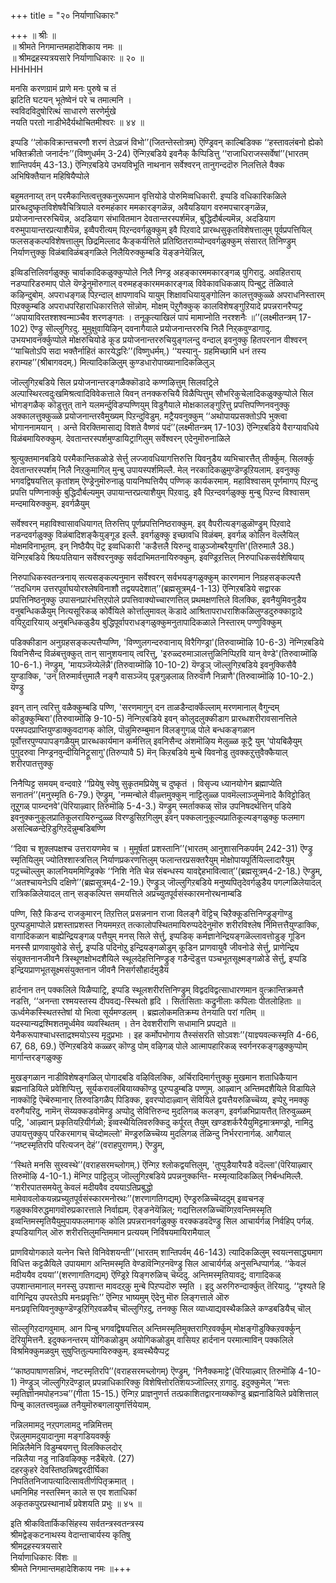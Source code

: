 +++
title = "२० निर्याणाधिकारः"

+++
॥ श्रीः ॥  
॥ श्रीमते निगमान्तमहादेशिकाय नमः ॥  
॥ श्रीमद्रहस्यत्रयसारे निर्याणाधिकारः ॥ २० ॥  
HHHHH  

मनसि करणग्रामं प्राणे मनः पुरुषे च तं  
झटिति घटयन् भूतेष्वेनं परे च तमात्मनि ।  
स्वविदविदुषोरित्थं साधारणे सरणेर्मुखे  
नयति परतो नाडीभेदैर्यथोचितमीश्वरः ॥ ४४ ॥

इप्पडि ‘‘लोकविक्रान्तचरणौ शरणं तेऽव्रजं विभो’’(जितन्तेस्तोत्रम्) ऎण्ड्रिवन् काल्बिडिक्क ‘‘हस्तावलंबनो ह्येको भक्तिक्रीतो जनार्दनः’’(विष्णुधर्मम् 3-24) ऎन्गिऱबडिये इवनैक् कैप्पिडित्तु ‘‘राजाधिराजस्सर्वेषां’’(भारतम् शान्तिपर्वम् 43-13.) ऎन्गिऱबडिये उभयविभूति नाथनान सर्वेश्वरन् तानुगन्ददॊरु निलत्तिले वैक्क अभिषिक्तैयान महिषियैप्पोले

बहुमतनाय्त् तन् परमैकान्तित्वत्तुक्कनुरूपमान वृत्तियोडे पोरुमिव्वधिकारी. इप्पडि वधिकारिकळिले प्रारब्धदुष्कृतविशेषवैचित्रियाले वरुमहंकार ममकारङ्गळॆन्न, अवैयडियाग वरुमपचारङ्गळॆन्न, प्रयोजनान्तररुचियॆन्न, अदडियाग संभावितमान देवतान्तरस्पर्शमॆन्न, बुद्धिदौर्बल्यमॆन्न, अदडियाग वरुमुपायान्तरप्रत्याशैयॆन्न, इव्वैपरीत्यम् पिऱन्दवर्गळुक्कुम् इवै पिऱवादे प्रारब्धसुकृतविशेषत्तालुम् पूर्वप्रपत्तियिल् फलसङ्कल्पविशेषत्तालुम् छिद्रमिल्लाद कैङ्कर्यत्तिले प्रतिष्ठितराय्प्पोन्दवर्गळुक्कुम् संसारत् तिनिण्ड्रुम् निर्याणत्तुक्कु विळंबाविळंबङ्गळिले निलैयिरुक्कुम्बडि यॆङ्ङनेयॆन्निल्,

इव्विडत्तिलिवर्गळुक्कु चार्वाकादिकळुक्कुप्पोले निलै निण्ड्र अहङ्कारममकारङ्गळ् पुगिरादु. अवहितराय् नडप्पारिडरुमाप् पोले यॆण्ड्रेनुमॊरुगाल् वरुमहङ्कारममकारङ्गळ् विवेकावधिकळाय् पिन्बुट्र तॆळिवाले कऴिन्दुबोम्. अपराधङ्गळ् पिऱन्दाल् क्षापणावधि यायुम् शिक्षावधियायुङ्गोलिन कालत्तुक्कुळ्ळे अपराधनिस्तारम् पिऱक्कुम्बडि अपराधपरिहाराधिकारत्तिले सॊन्नोम्. मोक्षम् पॆऱुगैक्कुक् कालविशेषङ्गुऱियादे प्रपन्नरानरैप्पट्र ‘‘अपायाविरतश्शश्वन्माञ्चैव शरणङ्गतः । तनूकृत्याखिलं पापं मामाप्नोति नरश्शनैः ॥’’(लक्ष्मीतन्त्रम् 17-102) ऎण्ड्रु सॊल्लुगिऱदु. मुमुक्षुवायिऴिन् दवनागैयाले प्रयोजनान्तररुचि निलै निऱ्‌कवुण्डागादु. उभयभावनर्क्कुप्पोले मोक्षरुचियोडे कूड प्रयोजनान्तररुचियुङ्गलन्दु वन्दाल् इवनुक्कु हितपरनान वीश्वरन् ‘‘याचितोऽपि सदा भक्तैर्नाहितं कारयेद्धरिः’’(विष्णुधर्मम्.) ‘‘यस्यानु- ग्रहमिच्छामि धनं तस्य हराम्यह’’(श्रीबागवदम्.) मित्यादिकळिलुम् कुण्डधारोपाख्यानादिकळिलुञ्

जॊल्लुगिऱबडिये सिल प्रयोजनान्तरङ्गळैक्कॊडादे कण्णऴित्तुम् सिलवट्रिले अल्पास्थिरत्वदुःखमिश्रत्वादिविवेकत्ताले यिवन् तनक्करुचियै विळैप्पित्तुम् सौभरिकुचेलादिकळुक्कुप्पोले सिल भोगङ्गळैक् कॊडुत्तुत् ताने यलमर्न्दुविडप्पण्णियुम् विडुगैयाले मोक्षकालङ्गुऱित्तु प्रपत्तिपण्णिनवनुक्कु अक्कालत्तुक्कुळ्ळे प्रयोजनान्तरवैमुख्यम् पिऱन्दुविडुम्. मट्रैयवनुक्कुम् ‘‘अथोपायप्रसक्तोऽपि भुक्त्वा भोगाननामयान् । अन्ते विरक्तिमासाद्य विशते वैष्णवं पदं’’(लक्ष्मीतन्त्रम् 17-103) ऎन्गिऱबडिये वैराग्यावधिये विळंबमायिरुक्कुम्. देवतान्तरस्पर्शमुण्डायिट्रागिलुम् सर्वेश्वरन् एदेनुमॊरुनाळिले

श्रुत्युक्तमानबडिये परमैकान्तिकळोडे सेर्त्तु लज्जावधियागत्तिरुत्ति यिवनुडैय व्यभिचारत्तैत् तीर्क्कुम्. सिलर्क्कु देवतान्तरस्पर्शम् निलै निऱ्‌कुमागिल् मुन्बु उपायस्पर्शमिल्लै. मेल् नरकादिकळुमुण्डॆण्ड्रऱियलाम्. इवनुक्कु भगवद्विषयत्तिल् कृतांशम् ऎण्ड्रेनुमॊरुनाळु पायनिष्पत्तियैप् पण्णिक् कार्यकरमाम्. महाविश्वासम् पूर्णमागप् पिऱन्दु प्रपत्ति पण्णिनार्क्कु बुद्धिदौर्बल्यमुम् उपायान्तरप्रत्याशैयुम् पिऱवादु. इवै पिऱन्दवर्गळुक्कु मुन्बु पिऱन्द विश्वासम् मन्दमायिरुक्कुम्. इवर्गळैयुम्

सर्वेश्वरन् महाविश्वासावधियागत् तिरुत्तिप् पूर्णप्रपत्तिनिष्ठराक्कुम्. इव् वैपरीत्यङ्गळुळॊण्ड्रुम् पिऱवादे नडन्दवर्गळुक्कु विळंबादिशङ्कैयुङ्गूड इल्लै. इवर्गळुक्कु इच्छावधि विळंबम्. इवर्गळ् कोलिन वॆल्लैयिल् मोक्षमविनाभूतम्. इन् निष्ठैयैप् पॆट्र इव्वधिकारी 'कडैत्तलै यिरुन्दु वाऴुञ्जोम्बरैयुगत्ति'(तिरुमालै 38.) यॆन्गिऱबडिये श्रियःपतियान सर्वेश्वरनुक्कु सर्वदाभिमतनायिरुक्कुम्. इवण्ड्रिऱत्तिल् निरुपाधिकसर्वशेषियाय्

निरुपाधिकस्वतन्त्रनाय् सत्यसङ्कल्पनुमान सर्वेश्वरन् सर्वभयङ्गळुक्कुम् कारणमान निग्रहसङ्कल्पत्तै ‘‘तदधिगम उत्तरपूर्वाघयोरश्लेषविनाशौ तद्वयपदेशात्’’(ब्रह्मसूत्रम्4-1-13) ऎन्गिऱबडिये सद्वारक प्रपत्तिनिष्ठनुक्कु उपासनप्रारंभत्तिऱ्‌पोले प्रपत्तिवाक्योच्चारणत्तिल् प्रथमक्षणत्तिले विलक्कि, इवनैयुमिवनुडैय वनुबन्धिकळैयुम् नित्यसूरिकळ् कोर्वैयिले कोर्त्तालुमावल् कॆडादे आश्रितापराधराशिकळिलुण्डदुरुक्काट्टादे वयिऱुदारियाय् अनुबन्धिकळुडैय बुद्धिपूर्वापराधङ्गळुक्कुमनुतापादिकळाले निस्तारम् पण्णुविक्कुम्

पडिक्कीडान अनुग्रहसङ्कल्पत्तैप्पण्णि, 'विण्णुलगन्दरुवानाय् विरैगिण्ड्रा'(तिरुवाय्मॊऴि 10-6-3) नॆन्गिऱबडिये यिवनिसैन्द विळंबत्तुक्कुत् तान् सानुशयनाय् त्वरित्तु, 'इरुळ्दरुमाञालत्तुळिनिप्पिऱवि यान् वेण्डे'(तिरुवाय्मॊऴि 10-6-1.) नॆण्ड्रुम्, 'मायञ्जॆय्येलॆन्नै'(तिरुवाय्मॊऴि 10-10-2) यॆण्ड्रुञ् जॊल्लुगिऱबडिये इवनुक्किसैवै युण्डाक्कि, 'उन् तिरुमार्वत्तुमालै नङ्गै वासञ्जॆय् पूङ्गुऴलाळ् तिरुवाणै निन्नाणै'(तिरुवाय्मॊऴि 10-10-2.) यॆण्ड्रु

इवन् तान् त्वरित्तु वळैक्कुम्बडि पण्णि, 'सरणमागुन् दन ताळडैन्दार्क्कॆल्लाम् मरणमानाल् वैगुन्दम् कॊडुक्कुम्बिरा'(तिरुवाय्मॊऴि 9-10-5) नॆन्गिऱबडिये इवन् कोलुदलुक्कीडाग प्रारब्धशरीरावसानत्तिले परमपदप्राप्तियुण्डाक्कुवदागक् कोलि, पॊन्नुमिरुम्बुमान विलङ्गुगळ् पोले बन्धकङ्गळान पूर्वोत्तरपुण्यपापङ्गळैयुम् प्रारब्धकार्यमान कर्मत्तिल् इवनिसैन्द अंशमॊऴिय मेलुळ्ळ कूट्रै युम् 'पोयबिऴैयुम् पुगुदरुवा निण्ड्रनवुन्दीयिनिट्रूसागु'(तिरुप्पावै 5) मॆन् किऱबडिये मुन्बे यिवनोडु तुवक्कऱुत्तुवैक्कैयाल् शरीरपातत्तुक्कु

निनैप्पिट्ट समयम् वन्दवाऱे ‘‘प्रियेषु स्वेषु सुकृतमप्रियेषु च दुष्कृतं । विसृज्य ध्यानयोगेन ब्रह्माप्येति सनातनं’’(मनुस्मृति 6-79.) ऎण्ड्रुम्, 'नम्मन्बोले वीऴ्त्तमुक्कुम् नाट्टिलुळ्ळ पावमॆल्लाञ्जुम्मॆनादे कैविट्टोडित् तूऱुगळ् पाय्न्दनवे'(पॆरियाऴ्वार् तिरुमॊऴि 5-4-3.) यॆण्ड्रुम् स्मर्ताक्कळ् सॊन्न उपनिषदर्थत्तिन् पडिये इवनुक्कनुकूलप्रातिकूलरायिरुन्दुळ्ळ विरण्डुसिऱगिलुम् इवन् पक्कलानुकूल्यप्रातिकूल्यङ्गळुक्कु फलमाग असल्बिळन्देऱिडुगिऱदॆन्नुम्बडिबण्णि

‘‘दिवा च शुक्लपक्षश्च उत्तरायणमेव च । मुमूर्षतां प्रशस्तानि’’(भारतम् आनुशासनिकपर्वम् 242-31) ऎण्ड्रु स्मृतियिलुम् ज्योतिश्शास्त्रत्तिल् निर्याणप्रकरणत्तिलुम् फलान्तरप्रसक्तरैयुम् मोक्षोपायपूर्तियिल्लादारैयुम् पट्रच्चॊल्लुम् कालनियममिण्ड्रिक्के ‘‘निशि नेति चेन्न संबन्धस्य यावद्देहभावित्वात्’’(ब्रह्मसूत्रम्4-2-18.) ऎण्ड्रुम्, ‘‘अतश्चायनेऽपि दक्षिणे’’(ब्रह्मसूत्रम्4-2-19.) ऎण्ड्रुञ् जॊल्लुगिऱबडिये मनुष्यपितृदेवर्गळुडैय पगल्गळिलेयादल् रात्रिकळिलेयादल् तान् सङ्कल्पित्त समयत्तिले अप्रच्युतपूर्वसंस्कारमनोरथनाम्बडि

पण्णि, सिऱै किडन्द राजकुमारन् तिऱत्तिल् प्रसन्ननान राजा विलङ्गै वॆट्टिच् चिऱैक्कूडत्तिनिण्ड्रुङ्गॊण्डु पुऱप्पडुमाप्पोले प्रशस्ताप्रशस्त नियममऱत् तत्कालोपस्थितमायिरुप्पदेदेनुमॊरु शरीरविश्लेष निमित्तत्तैयुण्डाक्कि, वागादिकळान बाह्येन्द्रियङ्गळ् पत्तैयुम् मनस् सिले सेर्त्तु, इप्पडिक् कर्मज्ञानेन्द्रियङ्गळॆल्लावत्तोडुङ् गूडिन मनस्सै प्राणवायुवोडे सेर्त्तु, इप्पडि पदिनोऱु इन्द्रियङ्गळोडुम् कूडिन प्राणवायुवै जीवनोडे सेर्त्तु, प्राणेन्द्रिय संयुक्तनानजीवनै त्रिस्थूणक्षोभदशैयिले स्थूलदेहत्तिनिण्ड्रुङ् गडैन्दॆडुत्त पञ्चभूतसूक्ष्मङ्गळोडे सेर्त्तु, इप्पडि इन्द्रियप्राणभूतसूक्ष्मसंयुक्तनान जीवनै निसर्गसौहार्दमुडैय

हार्दनान तन् पक्कलिले यिळैप्पाट्रि, इप्पडि स्थूलशरीरत्तिनिण्ड्रुम् विद्वदविद्वत्साधारणमान वुत्क्रान्तिक्रमत्तै नडत्ति, ‘‘अनन्ता रश्मयस्तस्य दीपवद्य-स्स्थितो हृदि । सितासिताः कद्रुनीलाः कपिलाः पीतलोहिताः ॥ ऊर्ध्वमेकस्स्थितस्तेषां यो भित्वा सूर्यमण्डलम् । ब्रह्मलोकमतिक्रम्य तेनयाति परां गतिम् ॥ यदस्यान्यद्रश्मिशतमूर्ध्वमेव व्यवस्थितम् । तेन देवशरीराणि सधामानि प्रपद्यते ॥ येनैकरूपाश्चाधस्ताद्रश्मयोऽस्य मृदुप्रभाः । इह कर्मोपभोगाय तैस्संसरति सोऽवशः’’(याज्ञ्यवल्कस्मृति 4-66, 67, 68, 69.) ऎन्गिऱबडिये कळ्ळर् कॊण्डु पोम् वऴिगळ् पोले आत्मापहारिकळ् स्वर्गनरकङ्गळुक्कुप्पोम् मार्गान्तरङ्गळुक्कु

मुखङ्गळान नाडीविशेषङ्गळिल् पोगादबडि वऴिविलक्कि, अर्चिरादिमार्गत्तुक्कु मुखमान शताधिकैयान ब्रह्मनाडियिले प्रवेशिप्पित्तु, सूर्यकरावलंबियाय्क्कॊण्डु पुऱप्पडुम्बडि पण्णुम्. आऴ्वान् अन्तिमदशैयिले विडायिले नाक्कॊट्टि ऎम्बॆरुमानार् तिरुवडिगळैप् पिडिक्क, इवरप्पोदाऴ्वान् सॆवियिले द्वयत्तैयरुळिच्चॆय्य, इप्पेऱु नमक्कु वरुगैयरिदु, नामॆन् सॆय्यक्कडवोमॆण्ड्रु अप्पोदु सेवित्तिरुन्द मुदलिगळ् कलङ्ग, इवर्गळभिप्रायत्तैत् तिरुवुळ्ळम् पट्रि, 'आऴ्वान् प्रकृतियऱियीर्गळो; इव्वस्थैयिलिवरुक्किदु कर्पूरत् तैयुम् खण्डशर्करैयैयुमिट्टमात्रमण्ड्रो, नामिदु उपायत्तुक्कुप् परिकरमागच् चॆय्दोमल्लो' मॆण्ड्ररुळिच्चॆय्य मुदलिगळ् तॆळिन्दु निर्भररानार्गळ्. आगैयाल् ‘‘नष्टस्मृतिरपि परित्यजन् देहं’’(वराहपुराणम्.) ऎण्ड्रुम्,

‘‘स्थिते मनसि सुस्वस्थे’’(वराहसरमच्लोगम्.) ऎन्गिऱ श्लोकद्वयत्तिलुम्, 'तुप्पुडैयारैयडै वदॆल्ला'(पॆरियाऴ्वार् तिरुमॊऴि 4-10-1.) मॆन्गिऱ पाट्टिलुञ् जॊल्लुगिऱबडिये प्रपन्ननुक्कन्ति- मस्मृत्यादिकळिल् निर्बन्धमिल्लै. ‘‘शरीरपातसमयेतु केवलं मदीयवैव दययाऽतिप्रबुद्धो मामेवावलोकयन्नप्रच्युतपूर्वसंस्कारमनोरथः’’(शरणागतिगद्यम्) ऎण्ड्ररुळिच्चॆय्ददुम् इव्वचनङ् गळुक्कविरुद्धमागवॊरुप्रकारत्ताले निर्वाह्यम्. ऎङ्ङनेयॆन्निल्; गद्यत्तिलरुळिच्चॆय्गिऱवन्तिमस्मृति इव्वन्तिमस्मृतियैयुमुपायफलमागक् कोलि प्रपन्नरानवर्गळुक्कु वरक्कडवदॆण्ड्रु सिल आचार्यर्गळ् निर्वहिप् पर्गळ्. इप्पडियागिल् ऒरु शरीरत्तिलुमन्तिममान प्रत्ययम् निर्विषयमायिरामैयाल्

प्राणवियोगकाले यत्नेन चित्ते विनिवेशयन्ती’’(भारतम् शान्तिपर्वम् 46-143) त्यादिकळिलुम् स्वयत्नसाद्ध्यमाग विधित्त कट्टळैयिले उपायमाग अन्तिमस्मृति वेण्डावॆन्गिऱनवॆण्ड्रु सिल आचार्यर्गळ् अनुसन्धिप्पार्गळ्. ‘‘केवलं मदीययैव दयया’’(शरणागतिगद्यम्) ऎण्ड्रिऱे यिङ्गरुळिच् चॆय्ददु. अन्तिमस्मृतियावदु; वागादिकळ् उपशान्तमानाल् मनस्सु उपशान्त मावदऱ्‌कु मुन्बे पिऱप्पदॊरु स्मृति । इदु अरुगिरुन्दार्क्कुत् तॆरियादु. ‘‘दृश्यते हि वागिन्द्रिय उपरतेऽपि मनःप्रवृत्तिः’’ ऎन्गिऱ भाष्यमुम् ऎदेनु मॊरु लिङ्गत्ताले ऒरु मनःप्रवृत्तियिवनुक्कुण्डॆण्ड्रऱिगिऱवळवैच् चॊल्लुगिऱदु, तनक्कु सिल व्याध्याद्यवस्थैकळिले कण्डबडियैच् चॊल्

सॊल्लुगिऱदागवुमाम्. आन पिन्बु भगवद्विषयत्तिल् अन्तिमस्मृतिमुक्तरागिऱवर्क्कुम् मोक्षङ्गॊडुक्किऱवर्क्कुन् दॆरियुमित्तनै. इदुक्कनन्तरम् योगिकळोडुम् अयोगिकळोडुम् वासियऱ हार्दनान परमात्माविन् पक्कलिले विश्रमिक्कुमळवुम् सुषुप्तितुल्यमायिरुक्कुम्. इव्वस्थैयैप्पट्र

‘‘काष्ठपाषाणसन्निभं, नष्टस्मृतिरपि’’(वराहसरमच्लोगम्) ऎण्ड्रुम्, 'निनैक्कमाट्टे'(पॆरियाऴ्वार् तिरुमॊऴि 4-10-1) नॆण्ड्रुञ् जॊल्लुगिऱदॆण्ड्राल् प्रपन्नाधिकारिक्कु विशेषित्तोरतिशयञ्जॊल्लिऱ्‌ ऱागादु. इदुक्कुमेल् ‘‘मत्तः स्मृतिर्ज्ञानमपोहनञ्च’’(गीता 15-15.) ऎन्गिऱ प्राज्ञनुणर्त्त तत्प्रकाशितद्वारनाय्क्कॊण्डु ब्रह्मनाडियिले प्रवेशित्ताल् पिन्बु कालतत्त्वमुळ्ळ तनैयुमॊरुबगलायुणर्त्तियेयाम्.

नन्निलमामदु नऱ्‌पगलामदु नन्निमित्तम्  
ऎन्नलुमामदुयादानुमा मङ्गडियवर्क्कु  
मिन्निलैमेनि विडुम्बयणत्तु विलक्किलदोर्  
नन्निलैया नडु नाडिवऴिक्कु नडैबॆऱवे. (27)  
दहरकुहरे देवस्तिष्ठन्निषद्वरदीर्घिका  
निपतितनिजापत्यादित्सावतीर्णपितृक्रमात् ।  
धमनिमिह नस्तस्मिन् काले स एव शताधिकां  
अकृतकपुरप्रस्थानार्थं प्रवेशयति प्रभुः ॥ ४५ ॥  

इति श्रीकवितार्किकसिंहस्य सर्वतन्त्रस्वतन्त्रस्य  
श्रीमद्वेङ्कटनाथस्य वेदान्ताचार्यस्य कृतिषु  
श्रीमद्रहस्यत्रयसारे  
निर्याणाधिकारः विंशः ॥  
श्रीमते निगमान्तमहादेशिकाय नमः ॥+++
